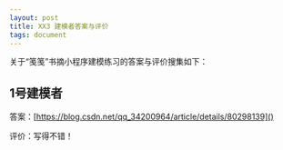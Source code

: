 ```yaml
---
layout: post
title: XX3 建模者答案与评价
tags: document
---
```


关于“笺笺”书摘小程序建模练习的答案与评价搜集如下：

## 1号建模者

答案：[https://blog.csdn.net/qq_34200964/article/details/80298139]()

评价：写得不错！
